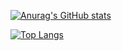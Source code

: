 [![Anurag's GitHub stats](https://github-readme-stats.vercel.app/api?username=tkmk66&theme=outrun&show_icons=true)](https://github.com/tkmk66/github-readme-stats)

[![Top Langs](https://github-readme-stats.vercel.app/api/top-langs/?username=tkmk66&theme=outrun&layout=compact)](https://github.com/tkmk66/github-readme-stats)

<!---
- 👋 Hi, I’m @tkmk66
- 👀 I’m interested in ...
- 🌱 I’m currently learning ...
- 💞️ I’m looking to collaborate on ...
- 📫 How to reach me ...

tkmk66/tkmk66 is a ✨ special ✨ repository because its `README.md` (this file) appears on your GitHub profile.
You can click the Preview link to take a look at your changes.
--->
